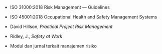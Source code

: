 - ISO 31000:2018 Risk Management — Guidelines
    
- ISO 45001:2018 Occupational Health and Safety Management Systems
    
- David Hillson, _Practical Project Risk Management_
    
- Ridley, J., _Safety at Work_
    
- Modul dan jurnal terkait manajemen risiko